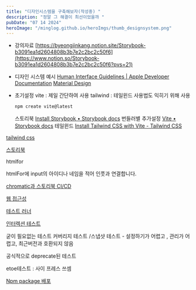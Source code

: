 ```yaml
---
title: "디자인시스템을 구축해보자(작성중) "
description: "정말 그 해결이 최선이었을까 "
pubDate: "07 14 2024"
heroImage: "/minglog.github.io/heroImgs/thumb_designsystem.png"
---
```


- 강의자료
  [https://byeongjinkang.notion.site/Storybook-b3091ea1d2604808b3b7e2c2bc2c50f6](https://www.notion.so/Storybook-b3091ea1d2604808b3b7e2c2bc2c50f6?pvs=21)
- 디자인 시스템 예시
  [Human Interface Guidelines | Apple Developer Documentation](https://developer.apple.com/design/human-interface-guidelines/)
  [Material Design](https://m2.material.io/design/iconography/system-icons.html#design-principles)
- 초기설정
  vite : 제일 간단하여 사용
  tailwind : 테일윈드 사용법도 익히기 위해 사용

  ```jsx
  npm create vite@latest

  ```

  스토리북
  [Install Storybook • Storybook docs](https://storybook.js.org/docs/get-started/install)
  번들러별 추가설정
  [Vite • Storybook docs](https://storybook.js.org/docs/builders/vite)
  테일윈드
  [Install Tailwind CSS with Vite - Tailwind CSS](https://tailwindcss.com/docs/guides/vite)

[tailwind css ](https://www.notion.so/tailwind-css-1490d1f995c14838bf69ef91a407bd69?pvs=21)

[스토리북](https://www.notion.so/ff42407c1e4a4141aeaf53b8ebbd2a8e?pvs=21)

htmlfor

htmlFor에 input의 아이디나 네임을 적어 인풋과 연결합니다.

[chromatic과 스토리북 CI/CD ](https://www.notion.so/chromatic-CI-CD-0c99c78a7a824092b54fcbca299c44ac?pvs=21)

[웹 접근성 ](https://www.notion.so/4ed19391a8d944c490cd8ffcd8649c91?pvs=21)

[테스트 러너 ](https://www.notion.so/171d3c98f9c8402eb022e7c2127e5269?pvs=21)

[인터렉션 테스트 ](https://www.notion.so/462c5a5bfad44e428290585c9bb5a3a4?pvs=21)

굳이 필요없는 테스트 커버리지 테스트 /스냅샷 테스트 - 설정하기가 어렵고 , 관리가 어렵고, 최근버전과 호환되지 않음

공식적으로 deprecate된 테스트

etoe테스트 : 사이 프레스 쓰셈

[Npm package 배포 ](https://www.notion.so/Npm-package-ebffb48e6c1d4e85a4a4182c8a6b3462?pvs=21)
